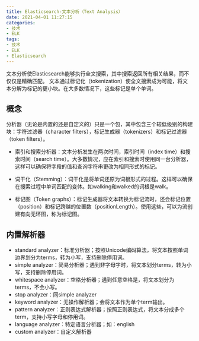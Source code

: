 ```yaml
---
title: Elasticsearch-文本分析（Text Analysis）
date: 2021-04-01 11:27:15
categories:
- 技术
- ELK
tags:
- 技术
- ELK
- Elasticsearch
---
```


文本分析使Elasticsearch能够执行全文搜索，其中搜索返回所有相关结果，而不仅仅是精确匹配。
文本通过标记化（tokenization）使全文搜索成为可能，将文本分解为标记的更小块。在大多数情况下，这些标记是单个单词。

## 概念
分析器（无论是内置的还是自定义的）只是一个包，其中包含三个较低级别的构建块：字符过滤器（character filters），标记生成器（tokenizers）和标记过滤器（token filters）。

* 索引和搜索分析器：文本分析发生在两次时间，索引时间（index time）和搜索时间（search time）。大多数情况，应在索引和搜索时使用同一台分析器，这样可以确保将字段的值和查询字符串更改为相同形式的标记。

* 词干化（Stemming）：词干化是将单词还原为词根形式的过程。这样可以确保在搜索过程中单词匹配的变体。如walking和walked的词根是walk。

* 标记图（Token graphs）：标记生成器将文本转换为标记流时，还会标记位置（position）和标记跨越的位置数（positionLength）。使用这些，可以为流创建有向无环图，称为标记图。

## 内置解析器
* standard analyzer：标准分析器；按照Unicode编码算法，将文本按照单词边界划分为terms，转为小写，支持删除停用词。
* simple analyzer：简易分析器；遇到非字母字时，将文本划分terms，转为小写，支持删除停用词。
* whitespace analyzer：空格分析器；遇到任意空格是，将文本划分为terms，不会小写。
* stop analyzer：同simple analyzer
* keyword analyzer：无操作解析器；会将文本作为单个term输出。
* pattern analyzer：正则表达式解析器；按照正则表达式，将文本分成多个term，支持小写字母和停用词。
* language analyzer：特定语言分析器；如：english
* custom analyzer：自定义解析器